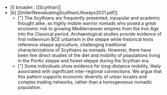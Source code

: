 - [l] broader:: [[Scythian]]
- [b] [[millerReevaluatingScythianLifeways2021.pdf]]
	* ["] The Scythians are frequently presented, inpopular and academic thought alike, as highly mobile warrior nomads who posed a great economic risk to growing Mediterranean empires from the Iron Age into the Classical period. Archaeological studies provide evidence of first millennium BCE urbanism in the steppe while historical texts reference steppe agriculture, challenging traditional characterizations of Scythians as nomads. However, there have been few direct studies of the diet and mobility of populations living in the Pontic steppe and forest-steppe during the Scythian era.
	* ["] Some individuals show evidence for long-distance mobility, likely associated with significant inter-regional connections. We argue that this pattern supports economic diversity of urban locales and complex trading networks, rather than a homogeneous nomadic population.